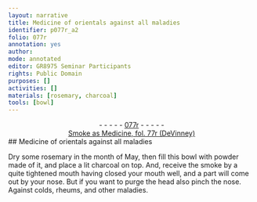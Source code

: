 ```yaml
---
layout: narrative
title: Medicine of orientals against all maladies
identifier: p077r_a2
folio: 077r
annotation: yes
author:
mode: annotated
editor: GR8975 Seminar Participants
rights: Public Domain
purposes: []
activities: []
materials: [rosemary, charcoal]
tools: [bowl]
---
```


 <div class="folio" align="center">- - - - - <a href="http://gallica.bnf.fr/ark:/12148/btv1b10500001g/f159.image" target="_blank">077r</a> - - - - - </div> <div class="annotation" align="center"><a href="https://drive.google.com/drive/folders/0BwJi-u8sfkVDVEUtZWtJYy1XR0k" target="_blank">Smoke as Medicine, fol. 77r (DeVinney)</a> </div> 
## Medicine of orientals against all maladies

 <span class="figure"></span> 
 Dry some <span class="material">rosemary</span> in the month of May, then fill this <span class="tool">bowl</span> with powder made of it, and place a lit <span class="material">charcoal</span> on top. And, receive the smoke by a quite tightened mouth having closed your mouth well, and a part will come out by your nose. But if you want to purge the head also pinch the nose. Against colds, rheums, and other maladies.
 